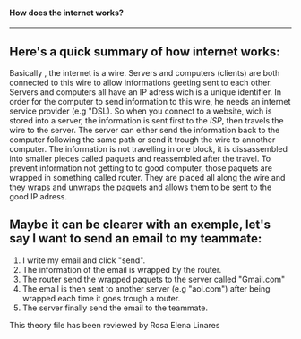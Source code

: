 #### How does the internet works?

---

## Here's a quick summary of how internet works:

Basically , the internet is a wire. Servers and computers (clients) are both connected to this wire to allow informations geeting sent to each other. Servers and computers all have an IP adress wich is a unique identifier. In order for the computer to send information to this wire, he needs an internet service provider (e.g "DSL). So when you connect to a website, wich is stored into a server, the information is sent first to the *ISP*, then travels the wire to the server. The server can either send the information back to the computer following the same path or send it trough the wire to annother computer. The information is not travelling in one block, it is dissassembled into smaller pieces called paquets and reassembled after the travel. To prevent information not getting to to good computer, those paquets are wrapped in something called router. They are placed all along the wire and they wraps and unwraps the paquets and allows them to be sent to the good IP adress.

## Maybe it can be clearer with an exemple, let's say I want to send an email to my teammate:

1. I write my email and click "send".
2. The information of the email is wrapped by the router.
2. The router send the wrapped paquets to the server called "Gmail.com"
2. The email is then sent to another server (e.g "aol.com") after being wrapped each time it goes trough a router.
2. The server finally send the email to the teammate.



This theory file has been reviewed by Rosa Elena Linares
